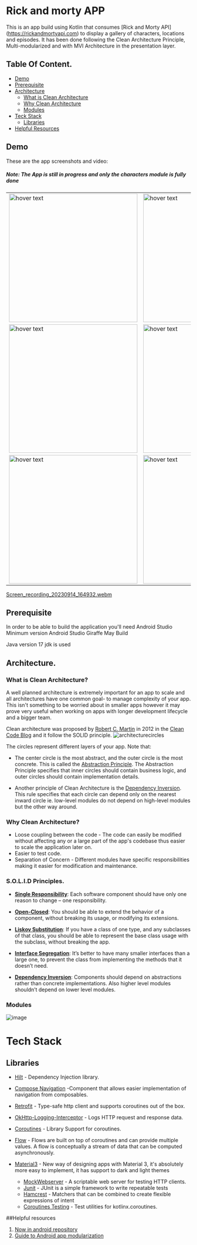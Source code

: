 # Rick and morty APP

This is an app build using Kotlin that consumes [Rick and Morty API] (https://rickandmortyapi.com) to display a gallery of characters, locations and episodes. 
It has been done following the Clean Architecture Principle, Multi-modularized and with MVI Architecture in the presentation layer.


## Table Of Content.

- [Demo](#demo)
- [Prerequisite](#prerequisite)
- [Architecture](#architecture)
  - [What is Clean Architecture](##why-clean-architecture)
  - [Why Clean Architecture](##why-clean-architecture)
  - [Modules](##layers)
- [Teck Stack](#techstack)
  - [Libraries](##libraries)
- [Helpful Resources](#helpful-resources)
  
## Demo
These are the app screenshots and video:

<h5> Note: The App is still in progress and only the characters module is fully done</h5>

<table align="center">
	<tr>
		<td><img src="https://github.com/icordondominguez/rick_and_morty/assets/56835908/ea4dc591-7d0e-4e15-b911-d96077ee3abd" width="350" title="hover text"></td>
		<td><img src="https://github.com/icordondominguez/rick_and_morty/assets/56835908/8e8e4545-18cd-4882-8fe3-5e29fc86873b" width="350" title="hover text"></td>
	</tr>
	<tr>
		<td><img src="https://github.com/icordondominguez/rick_and_morty/assets/56835908/9be493a5-4a7f-492d-8ef3-17fbe906c2cf" width="350" title="hover text"></td>
		<td><img src="https://github.com/icordondominguez/rick_and_morty/assets/56835908/ca5b8dea-9305-4bcc-b8d5-cecff0255a12" width="350" title="hover text"></td>
	</tr>
  <tr>
  	<td><img src="https://github.com/icordondominguez/rick_and_morty/assets/56835908/c3b0ed4c-a27f-4bab-b9b8-edfbfe75ea89" width="350" title="hover text"></td>
  	<td><img src="https://github.com/icordondominguez/rick_and_morty/assets/56835908/4347eb6a-ab7b-46a5-9e2a-100f73373402" width="350" title="hover text"></td>
  </tr>
</table>

[Screen_recording_20230914_164932.webm](https://github.com/icordondominguez/rick_and_morty/assets/56835908/d9eea4fe-1a02-42f4-b2bb-9979b3b96a4b)

## Prerequisite
<p>In order to be able to build the application you'll need Android Studio Minimum version Android Studio Giraffe May Build</p>
<p>Java version 17 jdk is used</p>

## Architecture.

### What is Clean Architecture?

A well planned architecture is extremely important for an app to scale and all architectures have one common goal- to manage complexity of your app. This isn't something to be worried about in smaller apps however it may prove very useful when working on apps with longer development lifecycle and a bigger team.

Clean architecture was proposed by [Robert C. Martin](https://en.wikipedia.org/wiki/Robert_C._Martin) in 2012 in the [Clean Code Blog](http://blog.cleancoder.com/uncle-bob/2012/08/13/the-clean-architecture.html) and it follow the SOLID principle.
![architecturecircles](https://github.com/icordondominguez/rick_and_morty/assets/56835908/2db28bfb-96a9-444b-8ffe-6b5fb5e3b82e)

The circles represent different layers of your app. Note that:

- The center circle is the most abstract, and the outer circle is the most concrete. This is called the [Abstraction Principle](https://en.wikipedia.org/wiki/Abstraction_principle_(computer_programming)). The Abstraction Principle specifies that inner circles should contain business logic, and outer circles should contain implementation details.

- Another principle of Clean Architecture is the [Dependency Inversion](https://en.wikipedia.org/wiki/Dependency_inversion_principle). This rule specifies that each circle can depend only on the nearest inward circle ie. low-level modules do not depend on high-level modules but the other way around.

### Why Clean Architecture?
- Loose coupling between the code - The code can easily be modified without affecting any or a large part of the app's codebase thus easier to scale the application later on.
- Easier to test code.
- Separation of Concern - Different modules have specific responsibilities making it easier for modification and maintenance.
### S.O.L.I.D Principles.

- [__Single Responsibility__](https://en.wikipedia.org/wiki/Single-responsibility_principle): Each software component should have only one reason to change – one responsibility.

- [__Open-Closed__](https://en.wikipedia.org/wiki/Open%E2%80%93closed_principle#:~:text=In%20object%2Doriented%20programming%2C%20the,without%20modifying%20its%20source%20code.): You should be able to extend the behavior of a component, without breaking its usage, or modifying its extensions.

- [__Liskov Substitution__](https://en.wikipedia.org/wiki/Liskov_substitution_principle): If you have a class of one type, and any subclasses of that class, you should be able to represent the base class usage with the subclass, without breaking the app.

- [__Interface Segregation__](https://en.wikipedia.org/wiki/Interface_segregation_principle): It’s better to have many smaller interfaces than a large one, to prevent the class from implementing the methods that it doesn’t need.

- [__Dependency Inversion__](https://en.wikipedia.org/wiki/Dependency_inversion_principle): Components should depend on abstractions rather than concrete implementations. Also higher level modules shouldn’t depend on lower level modules.

### Modules
![image](https://github.com/icordondominguez/rick_and_morty/assets/56835908/d58d7eaf-71ca-4b18-92a0-a462761fbe73)

# Tech Stack

## Libraries
- [Hilt](https://dagger.dev/hilt/) - Dependency Injection library.
- [Compose Navigation](https://developer.android.com/jetpack/compose/navigation) -Component that allows easier implementation of navigation from composables.
- [Retrofit](https://square.github.io/retrofit/) - Type-safe http client 
and supports coroutines out of the box.  

- [OkHttp-Logging-Interceptor](https://github.com/square/okhttp/blob/master/okhttp-logging-interceptor/README.md) - Logs HTTP request and response data.
- [Coroutines](https://github.com/Kotlin/kotlinx.coroutines) - Library Support for coroutines.
- [Flow](https://developer.android.com/kotlin/flow) - Flows are built on top of coroutines and can provide multiple values. A flow is conceptually a stream of data that can be computed asynchronously.
- [Material3](https://m3.material.io/get-started) - New way of designing apps with Material 3, it's absolutely more easy to implement, it has support to dark and light themes

  - [MockWebserver](https://github.com/square/okhttp/tree/master/mockwebserver) - A scriptable web
server for testing HTTP clients.
  - [Junit](https://junit.org/junit4/) - JUnit is a simple framework
to write repeatable tests
  - [Hamcrest](http://hamcrest.org/) - Matchers that can be combined to
create flexible expressions of intent
  - [Coroutines Testing](https://developer.android.com/kotlin/coroutines/test) - Test utilities for
kotlinx.coroutines.

##Helpful resources

1. [Now in android repository](https://github.com/android/nowinandroid)
2. [Guide to Android app modularization](https://www.youtube.com/watch?v=16SwTvzDO0A&ab_channel=AndroidDevelopers)
